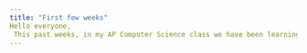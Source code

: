 ```yaml
---
title: "First few weeks"
Hello everyone,
 This past weeks, in my AP Computer Science class we have been learning how to create our first blog page. I like computer science because it's completely in a different language, but it's interesting while learning. When I first was learning about coding it was difficult because I did not know nothing about it. It was hard and sometimes it still is today for me. For example, when I code in HTML I forget how to do a page. I do sometimes struggle through it and when I do I ask my partmer for help but if she or he do not know either then I ask my teacher for help. 
---
```




 
